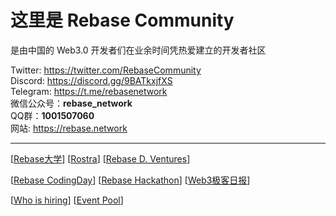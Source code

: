# 这里是 Rebase Community

是由中国的 Web3.0 开发者们在业余时间凭热爱建立的开发者社区

Twitter: https://twitter.com/RebaseCommunity  
Discord: https://discord.gg/9BATkxjfXS  
Telegram: https://t.me/rebasenetwork  
微信公众号：**rebase_network**  
QQ群：**1001507060**  
网站: https://rebase.network  

---

[[Rebase大学](https://github.com/rebase-network/work-groups/blob/main/README.md#rebase大学)] [[Rostra](https://github.com/rebase-network/work-groups/blob/main/README.md#rostra)] [[Rebase D. Ventures](https://github.com/rebase-network/work-groups/blob/main/README.md#rebase-d-ventures)]

[[Rebase CodingDay](https://github.com/rebase-network/work-groups/blob/main/README.md#rebase-codingday)] [[Rebase Hackathon](https://github.com/rebase-network/work-groups/blob/main/README.md#rebase-hackathon)] [[Web3极客日报](https://github.com/rebase-network/work-groups/blob/main/README.md#web3极客日报)]

[[Who is hiring](https://github.com/rebase-network/work-groups/blob/main/README.md#who-is-hiring)] [[Event Pool](https://github.com/rebase-network/work-groups/blob/main/README.md#event-pool)]

